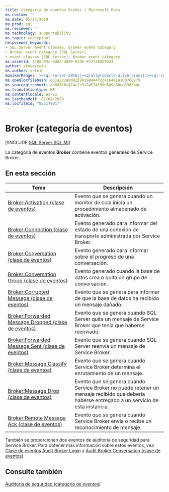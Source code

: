 ```yaml
---
title: Categoría de eventos Broker | Microsoft Docs
ms.custom: ''
ms.date: 05/24/2019
ms.prod: sql
ms.reviewer: ''
ms.technology: supportability
ms.topic: conceptual
helpviewer_keywords:
- SQL Server event classes, Broker event category
- Broker event category [SQL Server]
- event classes [SQL Server], Broker event category
ms.assetid: 470dc93c-0dda-4d89-829b-937738d59b31
author: stevestein
ms.author: sstein
monikerRange: '>=sql-server-2016||=sqlallproducts-allversions||>=sql-server-linux-2017||=azuresqldb-mi-current'
ms.openlocfilehash: e31a222a0d8229019e844f2cac64a1a108760779
ms.sourcegitcommit: da88320c474c1c9124574f90d549c50ee3387b4c
ms.translationtype: HT
ms.contentlocale: es-ES
ms.lasthandoff: 07/01/2020
ms.locfileid: "85717801"
---
```

# <a name="broker-event-category"></a>Broker (categoría de eventos)

[!INCLUDE [SQL Server SQL MI](../../includes/applies-to-version/sql-asdbmi.md)]

La categoría de eventos **Broker** contiene eventos generales de Service Broker.  
  
## <a name="in-this-section"></a>En esta sección  
  
|Tema|Descripción|  
|-----------|-----------------|  
|[Broker:Activation (clase de eventos)](../../relational-databases/event-classes/broker-activation-event-class.md)|Evento que se genera cuando un monitor de cola inicia un procedimiento almacenado de activación.|  
|[Broker:Connection (clase de eventos)](../../relational-databases/event-classes/broker-connection-event-class.md)|Evento generado para informar del estado de una conexión de transporte administrada por Service Broker.|  
|[Broker:Conversation (clase de eventos)](../../relational-databases/event-classes/broker-conversation-event-class.md)|Evento generado para informar sobre el progreso de una conversación.|  
|[Broker:Conversation Group (clase de eventos)](../../relational-databases/event-classes/broker-conversation-group-event-class.md)|Evento generado cuando la base de datos crea o quita un grupo de conversación.|  
|[Broker:Corrupted Message (clase de eventos)](../../relational-databases/event-classes/broker-corrupted-message-event-class.md)|Evento que se genera para informar de que la base de datos ha recibido un mensaje dañado.|  
|[Broker:Forwarded Message Dropped (clase de eventos)](../../relational-databases/event-classes/broker-forwarded-message-dropped-event-class.md)|Evento que se genera cuando SQL Server quita un mensaje de Service Broker que tenía que haberse reenviado.|  
|[Broker:Forwarded Message Sent (clase de eventos)](../../relational-databases/event-classes/broker-forwarded-message-sent-event-class.md)|Evento que se genera cuando SQL Server reenvía un mensaje de Service Broker.|  
|[Broker:Message Classify (clase de eventos)](../../relational-databases/event-classes/broker-message-classify-event-class.md)|Evento que se genera cuando Service Broker determina el enrutamiento de un mensaje.|  
|[Broker:Message Drop (clase de eventos)](../../relational-databases/event-classes/broker-message-drop-event-class.md)|Evento que se genera cuando Service Broker no puede retener un mensaje recibido que debería haberse entregado a un servicio de esta instancia.|  
|[Broker:Remote Message Ack (clase de eventos)](../../relational-databases/event-classes/broker-remote-message-ack-event-class.md)|Evento que se genera cuando Service Broker envía o recibe un reconocimiento de mensaje.|  
  
 También se proporcionan dos eventos de auditoría de seguridad para Service Broker. Para obtener más información sobre estos eventos, vea [Clase de eventos Audit Broker Login](../../relational-databases/event-classes/audit-broker-login-event-class.md) y [Audit Broker Conversation (clase de eventos)](../../relational-databases/event-classes/audit-broker-conversation-event-class.md).  
  
## <a name="see-also"></a>Consulte también  
 [Auditoría de seguridad (categoría de eventos)](/bi-reference/trace-events/security-audit-event-category)  
  
  
